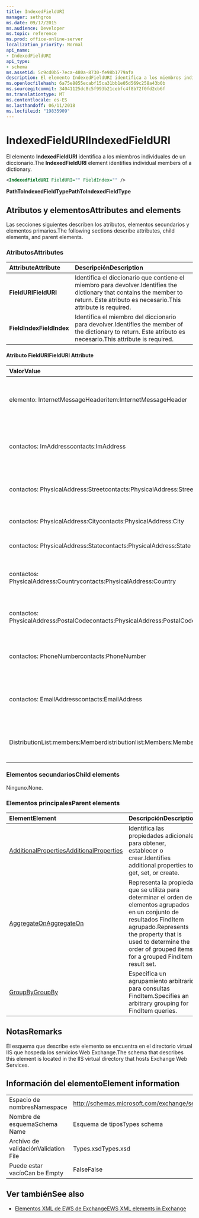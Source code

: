 ```yaml
---
title: IndexedFieldURI
manager: sethgros
ms.date: 09/17/2015
ms.audience: Developer
ms.topic: reference
ms.prod: office-online-server
localization_priority: Normal
api_name:
- IndexedFieldURI
api_type:
- schema
ms.assetid: 5c9cd0b5-7eca-480a-8730-fe98b1779afa
description: El elemento IndexedFieldURI identifica a los miembros individuales de un diccionario.
ms.openlocfilehash: 6a75e8855ecabf15ca31bb1e05d569c258a43b0b
ms.sourcegitcommit: 34041125dc8c5f993b21cebfc4f8b72f0fd2cb6f
ms.translationtype: MT
ms.contentlocale: es-ES
ms.lasthandoff: 06/11/2018
ms.locfileid: "19835909"
---
```

# <a name="indexedfielduri"></a><span data-ttu-id="40506-103">IndexedFieldURI</span><span class="sxs-lookup"><span data-stu-id="40506-103">IndexedFieldURI</span></span>

<span data-ttu-id="40506-104">El elemento **IndexedFieldURI** identifica a los miembros individuales de un diccionario.</span><span class="sxs-lookup"><span data-stu-id="40506-104">The **IndexedFieldURI** element identifies individual members of a dictionary.</span></span> 
  
```xml
<IndexedFieldURI FieldURI="" FieldIndex="" />
```

 <span data-ttu-id="40506-105">**PathToIndexedFieldType**</span><span class="sxs-lookup"><span data-stu-id="40506-105">**PathToIndexedFieldType**</span></span>
## <a name="attributes-and-elements"></a><span data-ttu-id="40506-106">Atributos y elementos</span><span class="sxs-lookup"><span data-stu-id="40506-106">Attributes and elements</span></span>

<span data-ttu-id="40506-107">Las secciones siguientes describen los atributos, elementos secundarios y elementos primarios.</span><span class="sxs-lookup"><span data-stu-id="40506-107">The following sections describe attributes, child elements, and parent elements.</span></span>
  
### <a name="attributes"></a><span data-ttu-id="40506-108">Atributos</span><span class="sxs-lookup"><span data-stu-id="40506-108">Attributes</span></span>

|<span data-ttu-id="40506-109">**Attribute**</span><span class="sxs-lookup"><span data-stu-id="40506-109">**Attribute**</span></span>|<span data-ttu-id="40506-110">**Descripción**</span><span class="sxs-lookup"><span data-stu-id="40506-110">**Description**</span></span>|
|:-----|:-----|
|<span data-ttu-id="40506-111">**FieldURI**</span><span class="sxs-lookup"><span data-stu-id="40506-111">**FieldURI**</span></span> <br/> |<span data-ttu-id="40506-112">Identifica el diccionario que contiene el miembro para devolver.</span><span class="sxs-lookup"><span data-stu-id="40506-112">Identifies the dictionary that contains the member to return.</span></span> <span data-ttu-id="40506-113">Este atributo es necesario.</span><span class="sxs-lookup"><span data-stu-id="40506-113">This attribute is required.</span></span>  <br/> |
|<span data-ttu-id="40506-114">**FieldIndex**</span><span class="sxs-lookup"><span data-stu-id="40506-114">**FieldIndex**</span></span> <br/> |<span data-ttu-id="40506-115">Identifica el miembro del diccionario para devolver.</span><span class="sxs-lookup"><span data-stu-id="40506-115">Identifies the member of the dictionary to return.</span></span> <span data-ttu-id="40506-116">Este atributo es necesario.</span><span class="sxs-lookup"><span data-stu-id="40506-116">This attribute is required.</span></span>  <br/> |
   
#### <a name="fielduri-attribute"></a><span data-ttu-id="40506-117">Atributo FieldURI</span><span class="sxs-lookup"><span data-stu-id="40506-117">FieldURI Attribute</span></span>

|<span data-ttu-id="40506-118">**Valor**</span><span class="sxs-lookup"><span data-stu-id="40506-118">**Value**</span></span>|<span data-ttu-id="40506-119">**Descripción**</span><span class="sxs-lookup"><span data-stu-id="40506-119">**Description**</span></span>|
|:-----|:-----|
|<span data-ttu-id="40506-120">elemento: InternetMessageHeader</span><span class="sxs-lookup"><span data-stu-id="40506-120">item:InternetMessageHeader</span></span>  <br/> |<span data-ttu-id="40506-121">Representa el encabezado del mensaje de un elemento.</span><span class="sxs-lookup"><span data-stu-id="40506-121">Represents the message header of an item.</span></span>  <br/> |
|<span data-ttu-id="40506-122">contactos: ImAddress</span><span class="sxs-lookup"><span data-stu-id="40506-122">contacts:ImAddress</span></span>  <br/> |<span data-ttu-id="40506-123">Representa la dirección de un contacto de mensajería instantánea.</span><span class="sxs-lookup"><span data-stu-id="40506-123">Represents the instant messaging address of a contact.</span></span>  <br/> |
|<span data-ttu-id="40506-124">contactos: PhysicalAddress:Street</span><span class="sxs-lookup"><span data-stu-id="40506-124">contacts:PhysicalAddress:Street</span></span>  <br/> |<span data-ttu-id="40506-125">Representa la dirección de un contacto.</span><span class="sxs-lookup"><span data-stu-id="40506-125">Represents the street address of a contact.</span></span>  <br/> |
|<span data-ttu-id="40506-126">contactos: PhysicalAddress:City</span><span class="sxs-lookup"><span data-stu-id="40506-126">contacts:PhysicalAddress:City</span></span>  <br/> |<span data-ttu-id="40506-127">Representa la ciudad de un contacto.</span><span class="sxs-lookup"><span data-stu-id="40506-127">Represents the city of a contact.</span></span>  <br/> |
|<span data-ttu-id="40506-128">contactos: PhysicalAddress:State</span><span class="sxs-lookup"><span data-stu-id="40506-128">contacts:PhysicalAddress:State</span></span>  <br/> |<span data-ttu-id="40506-129">Representa el estado de un contacto.</span><span class="sxs-lookup"><span data-stu-id="40506-129">Represents the state of a contact.</span></span>  <br/> |
|<span data-ttu-id="40506-130">contactos: PhysicalAddress:Country</span><span class="sxs-lookup"><span data-stu-id="40506-130">contacts:PhysicalAddress:Country</span></span>  <br/> |<span data-ttu-id="40506-131">Representa el país o región de un contacto.</span><span class="sxs-lookup"><span data-stu-id="40506-131">Represents the country/region of a contact.</span></span>  <br/> |
|<span data-ttu-id="40506-132">contactos: PhysicalAddress:PostalCode</span><span class="sxs-lookup"><span data-stu-id="40506-132">contacts:PhysicalAddress:PostalCode</span></span>  <br/> |<span data-ttu-id="40506-133">Representa el código postal de un contacto.</span><span class="sxs-lookup"><span data-stu-id="40506-133">Represents the postal code of a contact.</span></span>  <br/> |
|<span data-ttu-id="40506-134">contactos: PhoneNumber</span><span class="sxs-lookup"><span data-stu-id="40506-134">contacts:PhoneNumber</span></span>  <br/> |<span data-ttu-id="40506-135">Representa el número de teléfono de un contacto.</span><span class="sxs-lookup"><span data-stu-id="40506-135">Represents the phone number of a contact.</span></span>  <br/> |
|<span data-ttu-id="40506-136">contactos: EmailAddress</span><span class="sxs-lookup"><span data-stu-id="40506-136">contacts:EmailAddress</span></span>  <br/> |<span data-ttu-id="40506-137">Representa la dirección de correo electrónico de un contacto.</span><span class="sxs-lookup"><span data-stu-id="40506-137">Represents the e-mail address of a contact.</span></span>  <br/> |
|<span data-ttu-id="40506-138">DistributionList:members:Member</span><span class="sxs-lookup"><span data-stu-id="40506-138">distributionlist:Members:Member</span></span>  <br/> |<span data-ttu-id="40506-139">Representa a un miembro de una lista de distribución.</span><span class="sxs-lookup"><span data-stu-id="40506-139">Represents a member of a distribution list.</span></span>  <br/> |
   
### <a name="child-elements"></a><span data-ttu-id="40506-140">Elementos secundarios</span><span class="sxs-lookup"><span data-stu-id="40506-140">Child elements</span></span>

<span data-ttu-id="40506-141">Ninguno.</span><span class="sxs-lookup"><span data-stu-id="40506-141">None.</span></span>
  
### <a name="parent-elements"></a><span data-ttu-id="40506-142">Elementos principales</span><span class="sxs-lookup"><span data-stu-id="40506-142">Parent elements</span></span>

|<span data-ttu-id="40506-143">**Element**</span><span class="sxs-lookup"><span data-stu-id="40506-143">**Element**</span></span>|<span data-ttu-id="40506-144">**Descripción**</span><span class="sxs-lookup"><span data-stu-id="40506-144">**Description**</span></span>|
|:-----|:-----|
|[<span data-ttu-id="40506-145">AdditionalProperties</span><span class="sxs-lookup"><span data-stu-id="40506-145">AdditionalProperties</span></span>](additionalproperties.md) <br/> |<span data-ttu-id="40506-146">Identifica las propiedades adicionales para obtener, establecer o crear.</span><span class="sxs-lookup"><span data-stu-id="40506-146">Identifies additional properties to get, set, or create.</span></span>  <br/> |
|[<span data-ttu-id="40506-147">AggregateOn</span><span class="sxs-lookup"><span data-stu-id="40506-147">AggregateOn</span></span>](aggregateon.md) <br/> |<span data-ttu-id="40506-148">Representa la propiedad que se utiliza para determinar el orden de elementos agrupados en un conjunto de resultados FindItem agrupado.</span><span class="sxs-lookup"><span data-stu-id="40506-148">Represents the property that is used to determine the order of grouped items for a grouped FindItem result set.</span></span>  <br/> |
|[<span data-ttu-id="40506-149">GroupBy</span><span class="sxs-lookup"><span data-stu-id="40506-149">GroupBy</span></span>](groupby.md) <br/> |<span data-ttu-id="40506-150">Especifica un agrupamiento arbitrario para consultas FindItem.</span><span class="sxs-lookup"><span data-stu-id="40506-150">Specifies an arbitrary grouping for FindItem queries.</span></span>  <br/> |
   
## <a name="remarks"></a><span data-ttu-id="40506-151">Notas</span><span class="sxs-lookup"><span data-stu-id="40506-151">Remarks</span></span>

<span data-ttu-id="40506-152">El esquema que describe este elemento se encuentra en el directorio virtual IIS que hospeda los servicios Web Exchange.</span><span class="sxs-lookup"><span data-stu-id="40506-152">The schema that describes this element is located in the IIS virtual directory that hosts Exchange Web Services.</span></span>
  
## <a name="element-information"></a><span data-ttu-id="40506-153">Información del elemento</span><span class="sxs-lookup"><span data-stu-id="40506-153">Element information</span></span>

|||
|:-----|:-----|
|<span data-ttu-id="40506-154">Espacio de nombres</span><span class="sxs-lookup"><span data-stu-id="40506-154">Namespace</span></span>  <br/> |http://schemas.microsoft.com/exchange/services/2006/types  <br/> |
|<span data-ttu-id="40506-155">Nombre de esquema</span><span class="sxs-lookup"><span data-stu-id="40506-155">Schema Name</span></span>  <br/> |<span data-ttu-id="40506-156">Esquema de tipos</span><span class="sxs-lookup"><span data-stu-id="40506-156">Types schema</span></span>  <br/> |
|<span data-ttu-id="40506-157">Archivo de validación</span><span class="sxs-lookup"><span data-stu-id="40506-157">Validation File</span></span>  <br/> |<span data-ttu-id="40506-158">Types.xsd</span><span class="sxs-lookup"><span data-stu-id="40506-158">Types.xsd</span></span>  <br/> |
|<span data-ttu-id="40506-159">Puede estar vacío</span><span class="sxs-lookup"><span data-stu-id="40506-159">Can be Empty</span></span>  <br/> |<span data-ttu-id="40506-160">False</span><span class="sxs-lookup"><span data-stu-id="40506-160">False</span></span>  <br/> |
   
## <a name="see-also"></a><span data-ttu-id="40506-161">Ver también</span><span class="sxs-lookup"><span data-stu-id="40506-161">See also</span></span>



- [<span data-ttu-id="40506-162">Elementos XML de EWS de Exchange</span><span class="sxs-lookup"><span data-stu-id="40506-162">EWS XML elements in Exchange</span></span>](ews-xml-elements-in-exchange.md)

